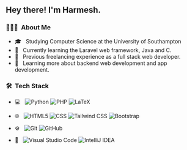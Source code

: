 <h2> Hey there! I'm Harmesh.</h2>

<h3> 👨🏻‍💻 &nbsp;About Me </h3>

- 🎓 &nbsp; Studying Computer Science at the University of Southampton
- 🤔 &nbsp; Currently learning the Laravel web framework, Java and C.
- 💼 &nbsp; Previous freelancing experience as a full stack web developer.
- 🌱 &nbsp; Learning more about backend web development and app development.

<h3> 🛠 &nbsp;Tech Stack</h3>

- 💻 &nbsp;
  ![Python](https://img.shields.io/badge/-Python-333333?style=flat&logo=python)
  ![PHP](https://img.shields.io/badge/-PHP-333333?style=flat&logo=PHP&logoColor=4f5b93)
  ![LaTeX](https://img.shields.io/badge/-LaTeX-333333?style=flat&logo=latex&logoColor=008080)
  
- 🌐 &nbsp;
  ![HTML5](https://img.shields.io/badge/-HTML5-333333?style=flat&logo=HTML5)
  ![CSS](https://img.shields.io/badge/-CSS-333333?style=flat&logo=CSS3&logoColor=1572B6)
  ![Tailwind CSS](https://img.shields.io/badge/Tailwind%20CSS-333333?logo=tailwindcss)
  ![Bootstrap](https://img.shields.io/badge/-Bootstrap-333333?style=flat&logo=bootstrap&logoColor=563D7C)
- ⚙️ &nbsp;
  ![Git](https://img.shields.io/badge/-Git-333333?style=flat&logo=git)
  ![GitHub](https://img.shields.io/badge/-GitHub-333333?style=flat&logo=github)
- 🔧 &nbsp;
  ![Visual Studio Code](https://img.shields.io/badge/-Visual%20Studio%20Code-333333?style=flat&logo=visual-studio-code&logoColor=007ACC)
  ![IntelliJ IDEA](https://img.shields.io/badge/-IntelliJ%20IDEA-333333?style=flat&logo=intellijidea&logoColor=000000)

<!-- <br/>

  <img height="180em" src="https://github-readme-stats.vercel.app/api?username=harmeshjethwa&theme=github_dark&show_icons=true" />
  <img height="180em" src="https://github-readme-stats.vercel.app/api/top-langs/?username=HJFallen&theme=buefy&layout=compact" />

<br/> -->
